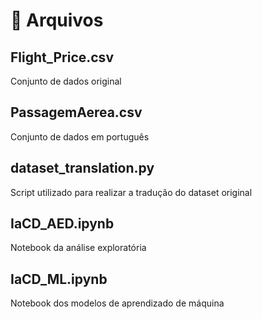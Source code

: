 # 📄 Arquivos

## Flight_Price.csv
Conjunto de dados original

## PassagemAerea.csv
Conjunto de dados em português

## dataset_translation.py
Script utilizado para realizar a tradução do dataset original

## IaCD_AED.ipynb
Notebook da análise exploratória

## IaCD_ML.ipynb
Notebook dos modelos de aprendizado de máquina
